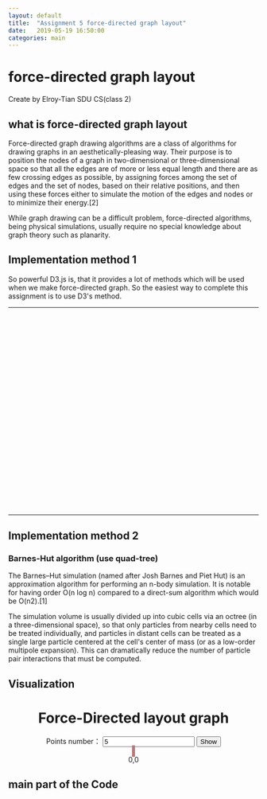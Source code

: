```yaml
---
layout: default
title:  "Assignment 5 force-directed graph layout"
date:   2019-05-19 16:50:00
categories: main
---
```


# force-directed graph layout

Create by Elroy-Tian SDU CS(class 2)

## what is force-directed graph layout

Force-directed graph drawing algorithms are a class of algorithms for drawing graphs in an aesthetically-pleasing way. Their purpose is to position the nodes of a graph in two-dimensional or three-dimensional space so that all the edges are of more or less equal length and there are as few crossing edges as possible, by assigning forces among the set of edges and the set of nodes, based on their relative positions, and then using these forces either to simulate the motion of the edges and nodes or to minimize their energy.[2]

While graph drawing can be a difficult problem, force-directed algorithms, being physical simulations, usually require no special knowledge about graph theory such as planarity.

## Implementation method 1

So powerful D3.js is, that it provides a lot of methods which will be used when we make force-directed graph. So the easiest way to complete this assignment is to use D3's method.



---




<style>

	.link {
		fill: none;
		stroke: #666;
		stroke-width: 1.5px;
	}

	#licensing {
		fill: green;
	}

	.link.licensing {
		stroke: green;
	}

	.link.resolved {
		stroke-dasharray: 0,2,1;
	}

	circle {
		fill: #ccc;
		stroke: #333;
		stroke-width: 1.5px;
	}

	text {
		font: 12px Microsoft YaHei;
		pointer-events: none;
		text-shadow: 0 1px 0 #fff, 1px 0 0 #fff, 0 -1px 0 #fff, -1px 0 0 #fff;
	}

	.linetext {
		font-size: 12px;

	}

</style>

<div>
    <svg width="1560" height="1200" ></svg>
</div>
<script src="https://d3js.org/d3.v3.min.js"></script>
<script>

	// http://blog.thomsonreuters.com/index.php/mobile-patent-suits-graphic-of-the-day/
	var links = [
		{source: "APPLE", target: "MAC", type: "resolved", rela:"主营产品"},
		{source: "APPLE", target: "iPad", type: "resolved", rela:"主营产品"},
		{source: "APPLE", target: "Apple Watch", type: "resolved", rela:"主营产品"},
		{source: "APPLE", target: "AirPods", type: "resolved", rela:"主营产品"},
		{source: "APPLE", target: "HomePod", type: "resolved", rela:"主营产品"},
		{source: "APPLE", target: "Apple Pencil", type: "resolved",rela:"主营产品"},
		{source: "APPLE", target: "iPhone", type: "resolved",rela:"主营产品"},
		{source: "MAC", target: "iMAC", type: "resolved", rela:"支线产品"},
		{source: "MAC", target: "MacBook", type: "resolved", rela:"支线产品"},
		{source: "MAC", target: "MacBook Air", type: "resolved", rela:"支线产品"},
		{source: "MAC", target: "MacBook Pro", type: "resolved", rela:"支线产品"},
		{source: "iPhone", target: "iPhone XS", type: "resolved", rela:"支线产品"},
		{source: "iPhone", target: "iPhone XS MAX", type: "resolved", rela:"支线产品"},
		{source: "iPhone", target: "iPhone XR", type: "resolved", rela:"支线产品"},
		{source: "iPad", target: "iPad Air", type: "resolved", rela:"支线产品"},
		{source: "iPad", target: "iPad Pro", type: "resolved", rela:"支线产品"},
		{source: "AirPods", target: "AirPods 1", type: "resolved", rela:"支线产品"},
		{source: "AirPods", target: "AirPods 2", type: "resolved", rela:"支线产品"},
		{source: "HUAWEI", target: "手机", type: "resolved", rela:"主营产品"},
		{source: "HUAWEI", target: "平板", type: "resolved", rela:"主营产品"},
		{source: "HUAWEI", target: "路由器", type: "resolved", rela:"主营产品"},
		{source: "HUAWEI", target: "手表", type: "resolved", rela:"主营产品"},
		{source: "HUAWEI", target: "耳机", type: "resolved", rela:"主营产品"},
		{source: "HUAWEI", target: "电脑", type: "resolved", rela:"主营产品"},
		{source: "手机", target: "P30", type: "resolved", rela:"支线产品"},
		{source: "手机", target: "P30 Pro", type: "resolved", rela:"支线产品"},
		{source: "手机", target: "Mate 20", type: "resolved", rela:"支线产品"},
		{source: "手机", target: "Mate 20 Pro", type: "resolved", rela:"支线产品"},
		{source: "手机", target: "iPhone", type: "resolved", rela:"竞争产品"},
		{source: "平板", target: "iPad", type: "resolved", rela:"竞争产品"},
		{source: "平板", target: "M3", type: "resolved", rela:"支线产品"},
		{source: "平板", target: "M5", type: "resolved", rela:"支线产品"},
		{source: "电脑", target: "MAC", type: "resolved", rela:"竞争产品"},
		{source: "电脑", target: "MateBook 14", type: "resolved", rela:"支线产品"},
		{source: "电脑", target: "MateBook X", type: "resolved", rela:"支线产品"},
	

	];

	var nodes = {};

	links.forEach(function(link) {
		link.source = nodes[link.source] || (nodes[link.source] = {name: link.source});
		link.target = nodes[link.target] || (nodes[link.target] = {name: link.target});
	});

	var width = 1560,
			height = 1200;

	var force = d3.layout.force()//layout将json格式转化为力学图可用的格式
			.nodes(d3.values(nodes))//设定节点数组
			.links(links)//设定连线数组
			.size([width, height])//作用域的大小
			.linkDistance(180)//连接线长度
			.charge(-1500)//顶点的电荷数。该参数决定是排斥还是吸引，数值越小越互相排斥
			.on("tick", tick)//指时间间隔，隔一段时间刷新一次画面
			.start();//开始转换

	var svg = d3.select("svg").append("svg")
			.attr("width", width)
			.attr("height", height);

	//箭头
	var marker=
			svg.append("marker")
			//.attr("id", function(d) { return d; })
					.attr("id", "resolved")
					//.attr("markerUnits","strokeWidth")//设置为strokeWidth箭头会随着线的粗细发生变化
					.attr("markerUnits","userSpaceOnUse")
					.attr("viewBox", "0 -5 10 10")//坐标系的区域
					.attr("refX",32)//箭头坐标
					.attr("refY", -1)
					.attr("markerWidth", 12)//标识的大小
					.attr("markerHeight", 12)
					.attr("orient", "auto")//绘制方向，可设定为：auto（自动确认方向）和 角度值
					.attr("stroke-width",2)//箭头宽度
					.append("path")
					.attr("d", "M0,-5L10,0L0,5")//箭头的路径
					.attr('fill','#000000');//箭头颜色

	/* 将连接线设置为曲线
    var path = svg.append("g").selectAll("path")
        .data(force.links())
        .enter().append("path")
        .attr("class", function(d) { return "link " + d.type; })
        .style("stroke",function(d){
            //console.log(d);
           return "#A254A2";//连接线的颜色
        })
        .attr("marker-end", function(d) { return "url(#" + d.type + ")"; });
    */

	//设置连接线
	var edges_line = svg.selectAll(".edgepath")
			.data(force.links())
			.enter()
			.append("path")
			.attr({
				'd': function(d) {return 'M '+d.source.x+' '+d.source.y+' L '+ d.target.x +' '+d.target.y},
				'class':'edgepath',
				//'fill-opacity':0,
				//'stroke-opacity':0,
				//'fill':'blue',
				//'stroke':'red',
				'id':function(d,i) {return 'edgepath'+i;}})
			.style("stroke",function(d){
				var lineColor;
				//根据关系的不同设置线条颜色
				if(d.rela=="上位产品" || d.rela=="上游" || d.rela=="下位产品"||d.rela=="支线产品"||d.rela=="竞争产品"){
					lineColor="#A254A2";
				}else if(d.rela=="主营产品"){
					lineColor="#B43232";
				}
				return lineColor;
			})
			.style("pointer-events", "none")
			.style("stroke-width",0.5)//线条粗细
			.attr("marker-end", "url(#resolved)" );//根据箭头标记的id号标记箭头

	var edges_text = svg.append("g").selectAll(".edgelabel")
			.data(force.links())
			.enter()
			.append("text")
			.style("pointer-events", "none")
			//.attr("class","linetext")
			.attr({  'class':'edgelabel',
				'id':function(d,i){return 'edgepath'+i;},
				'dx':80,
				'dy':0
				//'font-size':10,
				//'fill':'#aaa'
			});

	//设置线条上的文字
	edges_text.append('textPath')
			.attr('xlink:href',function(d,i) {return '#edgepath'+i})
			.style("pointer-events", "none")
			.text(function(d){return d.rela;});

	//圆圈
	var circle = svg.append("g").selectAll("circle")
			.data(force.nodes())//表示使用force.nodes数据
			.enter().append("circle")
			.style("fill",function(node){
				var color;//圆圈背景色
				var link=links[node.index];
				if(node.name==link.source.name && link.rela=="主营产品"){
					color="#F6E8E9";
				}else{
					color="#69ABff";
				}
				return color;
			})
			.style('stroke',function(node){
				var color;//圆圈线条的颜色
				var link=links[node.index];
				if(node.name==link.source.name && link.rela=="主营产品"){
					color="#B43232";
				}else{
					color="#5254A2";
				}
				return color;
			})
			.attr("r", 28)//设置圆圈半径
			.on("click",function(node){
				//单击时让连接线加粗
				edges_line.style("stroke-width",function(line){
					console.log(line);
					if(line.source.name==node.name || line.target.name==node.name){
						return 4;
					}else{
						return 0.5;
					}
				});
				//d3.select(this).style('stroke-width',2);
			})
			.call(force.drag);//将当前选中的元素传到drag函数中，使顶点可以被拖动

	//圆圈的提示文字
	circle.append("svg:title")
			.text(function(node) {
				var link=links[node.index];
				if(node.name==link.source.name && link.rela=="主营产品"){
					return "双击可查看详情"
				}
			});

	var text = svg.append("g").selectAll("text")
			.data(force.nodes())
			//返回缺失元素的占位对象（placeholder），指向绑定的数据中比选定元素集多出的一部分元素。
			.enter()
			.append("text")
			.attr("dy", ".35em")
			.attr("text-anchor", "middle")//在圆圈中加上数据
			.style('fill',function(node){
				var color;//文字颜色
				var link=links[node.index];
				if(node.name==link.source.name && link.rela=="主营产品"){
					color="#B43232";
				}else{
					color="#A254A2";
				}
				return color;
			}).attr('x',function(d){
				// console.log(d.name+"---"+ d.name.length);
				var re_en = /[a-zA-Z]+/g;
				//如果是全英文，不换行
				if(d.name.match(re_en)){
					d3.select(this).append('tspan')
							.attr('x',0)
							.attr('y',2)
							.text(function(){return d.name;});
				}
				//如果小于四个字符，不换行
				else if(d.name.length<=4){
					d3.select(this).append('tspan')
							.attr('x',0)
							.attr('y',2)
							.text(function(){return d.name;});
				}else{
					var top=d.name.substring(0,4);
					var bot=d.name.substring(4,d.name.length);

					d3.select(this).text(function(){return '';});

					d3.select(this).append('tspan')
							.attr('x',0)
							.attr('y',-7)
							.text(function(){return top;});

					d3.select(this).append('tspan')
							.attr('x',0)
							.attr('y',10)
							.text(function(){return bot;});
				}
				//直接显示文字
				/*.text(function(d) {
                return d.name; */
			});


	function tick() {
		//path.attr("d", linkArc);//连接线
		circle.attr("transform", transform1);//圆圈
		text.attr("transform", transform2);//顶点文字

		edges_line.attr('d', function(d) {
			var path='M '+d.source.x+' '+d.source.y+' L '+ d.target.x +' '+d.target.y;
			return path;
		});
		//旋转边上的文字
		edges_text.attr('transform',function(d,i){
			if (d.target.x<d.source.x){
				bbox = this.getBBox();
				rx = bbox.x+bbox.width/2;
				ry = bbox.y+bbox.height/2;
				return 'rotate(180 '+rx+' '+ry+')';
			}
			else {
				return 'rotate(0)';
			}
		});
	}

	//设置连接线的坐标,使用椭圆弧路径段双向编码
	function linkArc(d) {

		return 'M '+d.source.x+' '+d.source.y+' L '+ d.target.x +' '+d.target.y
	}
	//设置圆圈和文字的坐标
	function transform1(d) {
		return "translate(" + d.x + "," + d.y + ")";
	}
	function transform2(d) {
		return "translate(" + (d.x) + "," + d.y + ")";
	}



</script>









---




## Implementation method 2


### Barnes-Hut algorithm (use quad-tree)

The Barnes–Hut simulation (named after Josh Barnes and Piet Hut) is an approximation algorithm for performing an n-body simulation. It is notable for having order O(n log n) compared to a direct-sum algorithm which would be O(n2).[1]

The simulation volume is usually divided up into cubic cells via an octree (in a three-dimensional space), so that only particles from nearby cells need to be treated individually, and particles in distant cells can be treated as a single large particle centered at the cell's center of mass (or as a low-order multipole expansion). This can dramatically reduce the number of particle pair interactions that must be computed.























## Visualization 
<script src="js/jquery-3.3.1.min.js"></script>
<script src="js/quadtree.js"></script>
<script src="js/test.js"></script>
<div style="text-align: center;">
    <div>
        <h1>Force-Directed layout graph</h1>
    </div>
    <div>Points number：
<input id=p_num name="p_num" value="5" onblur="pnum(this)">
<input type="button" value="Show" onclick="fun()">
    </div>
    <div>
        <canvas id="canvas" width="1600" height="1600" style="border: 3px solid rgb(190, 120, 120);width:800px;height:800px"></canvas>
    </div>
    <div>
        <label id="cord">0,0</label>
    </div>
</div>
<script>
    function fun(){
        let point_num = p_num.value;
        console.log(point_num);
        inti();
    }
</script>



## main part of the Code

```

```  
  
  
  
